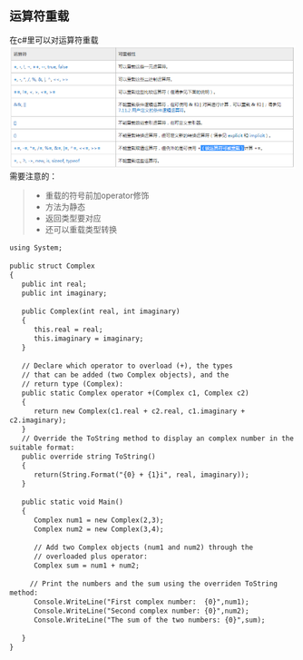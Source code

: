 ## 运算符重载
在c#里可以对运算符重载
![](pic/1.png)
需要注意的：  

>* 重载的符号前加operator修饰
>* 方法为静态
>* 返回类型要对应
>* 还可以重载类型转换


	using System;
	
	public struct Complex 
	{
	   public int real;
	   public int imaginary;
	
	   public Complex(int real, int imaginary) 
	   {
	      this.real = real;
	      this.imaginary = imaginary;
	   }
	
	   // Declare which operator to overload (+), the types 
	   // that can be added (two Complex objects), and the 
	   // return type (Complex):
	   public static Complex operator +(Complex c1, Complex c2) 
	   {
	      return new Complex(c1.real + c2.real, c1.imaginary + c2.imaginary);
	   }
	   // Override the ToString method to display an complex number in the suitable format:
	   public override string ToString()
	   {
	      return(String.Format("{0} + {1}i", real, imaginary));
	   }
	
	   public static void Main() 
	   {
	      Complex num1 = new Complex(2,3);
	      Complex num2 = new Complex(3,4);
	
	      // Add two Complex objects (num1 and num2) through the
	      // overloaded plus operator:
	      Complex sum = num1 + num2;
	
	     // Print the numbers and the sum using the overriden ToString method:
	      Console.WriteLine("First complex number:  {0}",num1);
	      Console.WriteLine("Second complex number: {0}",num2);
	      Console.WriteLine("The sum of the two numbers: {0}",sum);
	 
	   }
	}